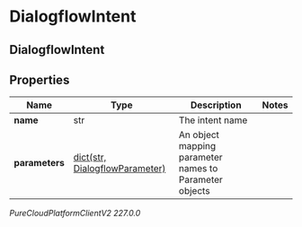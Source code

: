 # DialogflowIntent

## DialogflowIntent

## Properties

|Name | Type | Description | Notes|
|------------ | ------------- | ------------- | -------------|
| **name** | str | The intent name | |
| **parameters** | [dict(str, DialogflowParameter)](DialogflowParameter) | An object mapping parameter names to Parameter objects | |



_PureCloudPlatformClientV2 227.0.0_
